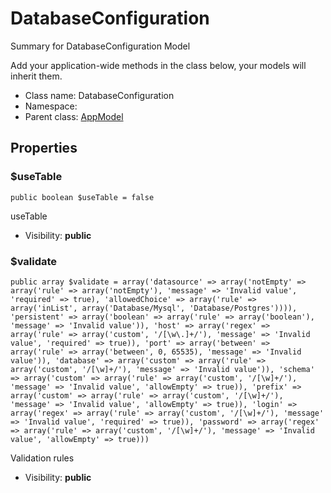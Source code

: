 DatabaseConfiguration
===============

Summary for DatabaseConfiguration Model

Add your application-wide methods in the class below, your models
will inherit them.


* Class name: DatabaseConfiguration
* Namespace: 
* Parent class: [AppModel](AppModel.md)





Properties
----------


### $useTable

    public boolean $useTable = false

useTable



* Visibility: **public**


### $validate

    public array $validate = array('datasource' => array('notEmpty' => array('rule' => array('notEmpty'), 'message' => 'Invalid value', 'required' => true), 'allowedChoice' => array('rule' => array('inList', array('Database/Mysql', 'Database/Postgres')))), 'persistent' => array('boolean' => array('rule' => array('boolean'), 'message' => 'Invalid value')), 'host' => array('regex' => array('rule' => array('custom', '/[\w\.]+/'), 'message' => 'Invalid value', 'required' => true)), 'port' => array('between' => array('rule' => array('between', 0, 65535), 'message' => 'Invalid value')), 'database' => array('custom' => array('rule' => array('custom', '/[\w]+/'), 'message' => 'Invalid value')), 'schema' => array('custom' => array('rule' => array('custom', '/[\w]+/'), 'message' => 'Invalid value', 'allowEmpty' => true)), 'prefix' => array('custom' => array('rule' => array('custom', '/[\w]+/'), 'message' => 'Invalid value', 'allowEmpty' => true)), 'login' => array('regex' => array('rule' => array('custom', '/[\w]+/'), 'message' => 'Invalid value', 'required' => true)), 'password' => array('regex' => array('rule' => array('custom', '/[\w]+/'), 'message' => 'Invalid value', 'allowEmpty' => true)))

Validation rules



* Visibility: **public**



